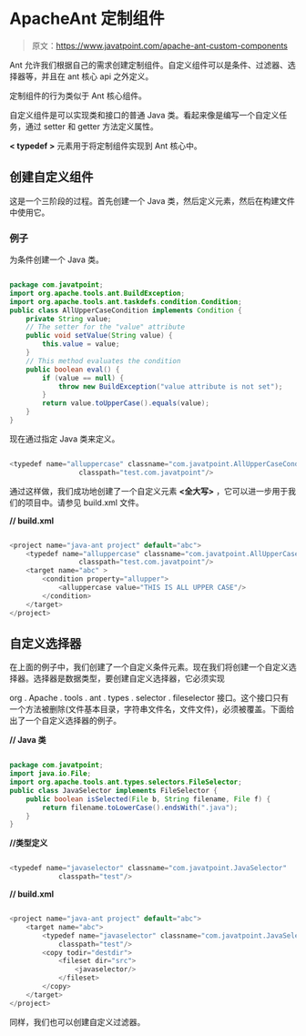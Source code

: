 # ApacheAnt 定制组件

> 原文：<https://www.javatpoint.com/apache-ant-custom-components>

Ant 允许我们根据自己的需求创建定制组件。自定义组件可以是条件、过滤器、选择器等，并且在 ant 核心 api 之外定义。

定制组件的行为类似于 Ant 核心组件。

自定义组件是可以实现类和接口的普通 Java 类。看起来像是编写一个自定义任务，通过 setter 和 getter 方法定义属性。

**< typedef >** 元素用于将定制组件实现到 Ant 核心中。

## 创建自定义组件

这是一个三阶段的过程。首先创建一个 Java 类，然后定义<typedef>元素，然后在构建文件中使用它。</typedef>

### 例子

为条件创建一个 Java 类。

```java

package com.javatpoint;
import org.apache.tools.ant.BuildException;
import org.apache.tools.ant.taskdefs.condition.Condition;
public class AllUpperCaseCondition implements Condition {
    private String value;
    // The setter for the "value" attribute
    public void setValue(String value) {
        this.value = value;
    }
    // This method evaluates the condition
    public boolean eval() {
        if (value == null) {
            throw new BuildException("value attribute is not set");
        }
        return value.toUpperCase().equals(value);
    }
}

```

现在通过指定 Java 类来定义<typedef>。</typedef>

```java

<typedef name="alluppercase" classname="com.javatpoint.AllUpperCaseCondition"
			     classpath="test.com.javatpoint"/>

```

通过这样做，我们成功地创建了一个自定义元素 **<全大写>** ，它可以进一步用于我们的项目中。请参见 build.xml 文件。

**// build.xml**

```java

<project name="java-ant project" default="abc">	
	<typedef name="alluppercase" classname="com.javatpoint.AllUpperCaseCondition"
			     classpath="test.com.javatpoint"/>
	<target name="abc" >
		<condition property="allupper">
    		<alluppercase value="THIS IS ALL UPPER CASE"/>
		</condition>	
	</target>
</project>

```

## 自定义选择器

在上面的例子中，我们创建了一个自定义条件元素。现在我们将创建一个自定义选择器。选择器是数据类型，要创建自定义选择器，它必须实现

org . Apache . tools . ant . types . selector . fileselector 接口。这个接口只有一个方法被删除(文件基本目录，字符串文件名，文件文件)，必须被覆盖。下面给出了一个自定义选择器的例子。

**// Java 类**

```java

package com.javatpoint;
import java.io.File;
import org.apache.tools.ant.types.selectors.FileSelector;
public class JavaSelector implements FileSelector {
    public boolean isSelected(File b, String filename, File f) {
        return filename.toLowerCase().endsWith(".java");
    }
}

```

**//类型定义**

```java

<typedef name="javaselector" classname="com.javatpoint.JavaSelector"
    		classpath="test"/>

```

**// build.xml**

```java

<project name="java-ant project" default="abc">	
	<target name="abc">
		<typedef name="javaselector" classname="com.javatpoint.JavaSelector"
    		classpath="test"/>
    	<copy todir="destdir">
    		<fileset dir="src">
        		<javaselector/>
    		</fileset>
		</copy>
    </target>
</project>

```

同样，我们也可以创建自定义过滤器。